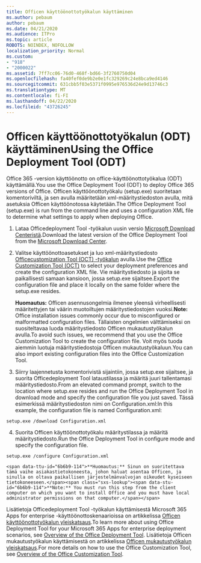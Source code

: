 ```yaml
---
title: Officen käyttöönottotyökalun käyttäminen
ms.author: pebaum
author: pebaum
ms.date: 04/21/2020
ms.audience: ITPro
ms.topic: article
ROBOTS: NOINDEX, NOFOLLOW
localization_priority: Normal
ms.custom:
- "918"
- "2000022"
ms.assetid: 7ff7cc06-76d0-468f-bd66-3f2760750d04
ms.openlocfilehash: fa40fef0de9b2e0e1fc329269c24e8bca9ed4146
ms.sourcegitcommit: 631cbb5f03e5371f0995e976536d24e9d13746c3
ms.translationtype: MT
ms.contentlocale: fi-FI
ms.lasthandoff: 04/22/2020
ms.locfileid: "43726245"
---
```

# <a name="using-the-office-deployment-tool-odt"></a><span data-ttu-id="6b6b9-102">Officen käyttöönottotyökalun (ODT) käyttäminen</span><span class="sxs-lookup"><span data-stu-id="6b6b9-102">Using the Office Deployment Tool (ODT)</span></span>

<span data-ttu-id="6b6b9-103">Office 365 -version käyttöönotto on office-käyttöönottotyökalua (ODT) käyttämällä.</span><span class="sxs-lookup"><span data-stu-id="6b6b9-103">You use the Office Deployment Tool (ODT) to deploy Office 365 versions of Office.</span></span> <span data-ttu-id="6b6b9-104">Officen käyttöönottotyökalu (setup.exe) suoritetaan komentoriviltä, ja sen avulla määritetään xml-määritystiedoston avulla, mitä asetuksia Officen käyttöönotossa käytetään.</span><span class="sxs-lookup"><span data-stu-id="6b6b9-104">The Office Deployment Tool (setup.exe) is run from the command line and uses a configuration XML file to determine what settings to apply when deploying Office.</span></span>
  
1. <span data-ttu-id="6b6b9-105">Lataa Officedeployment Tool -työkalun uusin versio [Microsoft Download Centeristä](https://go.microsoft.com/fwlink/p/?LinkID=626065).</span><span class="sxs-lookup"><span data-stu-id="6b6b9-105">Download the latest version of the Office Deployment Tool from the [Microsoft Download Center](https://go.microsoft.com/fwlink/p/?LinkID=626065).</span></span>

2. <span data-ttu-id="6b6b9-106">Valitse käyttöönottoasetukset ja luo xml-määritystiedosto [Officecustomization Tool (OCT) -työkalun](https://config.office.com) avulla.</span><span class="sxs-lookup"><span data-stu-id="6b6b9-106">Use the [Office Customization Tool (OCT)](https://config.office.com) to select your deployment preferences and create the configuration XML file.</span></span> <span data-ttu-id="6b6b9-107">Vie määritystiedosto ja sijoita se paikallisesti samaan kansioon, jossa setup.exe sijaitsee.</span><span class="sxs-lookup"><span data-stu-id="6b6b9-107">Export the configuration file and place it locally on the same folder where the setup.exe resides.</span></span>

    <span data-ttu-id="6b6b9-108">**Huomautus:** Officen asennusongelmia ilmenee yleensä virheellisesti määritettyjen tai väärin muotoiltujen määritystiedostojen vuoksi.</span><span class="sxs-lookup"><span data-stu-id="6b6b9-108">**Note:** Office installation issues commonly occur due to misconfigured or malformatted configuration files.</span></span> <span data-ttu-id="6b6b9-109">Tällaisten ongelmien välttämiseksi on suositeltavaa luoda määritystiedosto Officen mukautustyökalun avulla.</span><span class="sxs-lookup"><span data-stu-id="6b6b9-109">To avoid such issues, we recommend that you use the Office Customization Tool to create the configuration file.</span></span> <span data-ttu-id="6b6b9-110">Voit myös tuoda aiemmin luotuja määritystiedostoja Officen mukautustyökaluun.</span><span class="sxs-lookup"><span data-stu-id="6b6b9-110">You can also import existing configuration files into the Office Customization Tool.</span></span>

3. <span data-ttu-id="6b6b9-111">Siirry laajennetusta komentorivistä sijaintiin, jossa setup.exe sijaitsee, ja suorita Officedeployment Tool lataustilassa ja määritä juuri tallentamasi määritystiedosto.</span><span class="sxs-lookup"><span data-stu-id="6b6b9-111">From an elevated command prompt, switch to the location where setup.exe resides and run the Office Deployment Tool in download mode and specify the configuration file you just saved.</span></span> <span data-ttu-id="6b6b9-112">Tässä esimerkissä määritystiedoston nimi on Configuration.xml:</span><span class="sxs-lookup"><span data-stu-id="6b6b9-112">In this example, the configuration file is named Configuration.xml:</span></span>
    
  ```
  setup.exe /download Configuration.xml  
  ```

4. <span data-ttu-id="6b6b9-113">Suorita Officen käyttöönottotyökalu määritystilassa ja määritä määritystiedosto.</span><span class="sxs-lookup"><span data-stu-id="6b6b9-113">Run the Office Deployment Tool in configure mode and specify the configuration file.</span></span>
    
  ```
  setup.exe /configure Configuration.xml
  ```

    <span data-ttu-id="6b6b9-114">**Huomautus:** Sinun on suoritettava tämä vaihe asiakastietokoneesta, johon haluat asentaa Officen, ja sinulla on oltava paikallisen järjestelmänvalvojan oikeudet kyseiseen tietokoneeseen.</span><span class="sxs-lookup"><span data-stu-id="6b6b9-114">**Note:** You must run this step from the client computer on which you want to install Office and you must have local administrator permissions on that computer.</span></span>

<span data-ttu-id="6b6b9-115">Lisätietoja Officedeployment Tool -työkalun käyttämisestä Microsoft 365 Apps for enterprise -käyttöönottoskenaarioissa on artikkelissa [Officen käyttöönottotyökalun yleiskatsaus](https://docs.microsoft.com/deployoffice/overview-of-the-office-2016-deployment-tool).</span><span class="sxs-lookup"><span data-stu-id="6b6b9-115">To learn more about using Office Deployment Tool for your Microsoft 365 Apps for enterprise deployment scenarios, see [Overview of the Office Deployment Tool](https://docs.microsoft.com/deployoffice/overview-of-the-office-2016-deployment-tool).</span></span> <span data-ttu-id="6b6b9-116">Lisätietoja Officen mukautustyökalun käyttämisestä on artikkelissa [Officen mukautustyökalun yleiskatsaus](https://docs.microsoft.com/DeployOffice/overview-of-the-office-customization-tool-for-click-to-run).</span><span class="sxs-lookup"><span data-stu-id="6b6b9-116">For more details on how to use the Office Customization Tool, see [Overview of the Office Customization Tool](https://docs.microsoft.com/DeployOffice/overview-of-the-office-customization-tool-for-click-to-run).</span></span>
